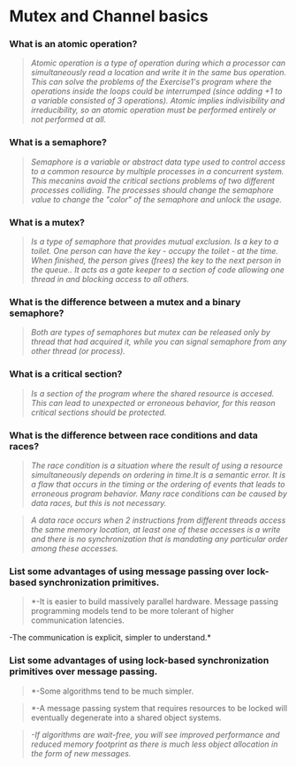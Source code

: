 # Mutex and Channel basics

### What is an atomic operation?
> *Atomic operation is a type of operation during which a processor can simultaneously read a location and write it in the same bus operation. This can solve the problems of the Exercise1's program where the operations inside the loops could be interrumped (since adding +1 to a variable consisted of 3 operations). Atomic implies indivisibility and irreducibility, so an atomic operation must be performed entirely or not performed at all.*

### What is a semaphore?
> *Semaphore is a variable or abstract data type used to control access to a common resource by multiple processes in a concurrent system. This mecanins avoid the critical sections problems of two different processes colliding. The processes should change the semaphore value to change the "color" of the semaphore and unlock the usage.*

### What is a mutex?
> *Is a type of semaphore that provides mutual exclusion. Is a key to a toilet. One person can have the key - occupy the toilet - at the time. When finished, the person gives (frees) the key to the next person in the queue.. It acts as a gate keeper to a section of code allowing one thread in and blocking access to all others.*

### What is the difference between a mutex and a binary semaphore?
> *Both are types of semaphores but mutex can be released only by thread that had acquired it, while you can signal semaphore from any other thread (or process).*

### What is a critical section?
> *Is a section of the program where the shared resource is accesed. This can lead to unexpected or erroneous behavior, for this reason critical sections should be protected.*

### What is the difference between race conditions and data races?
 > *The race condition is a situation where the result of using a resource simultaneously depends on ordering in time.It is a semantic error. It is a flaw that occurs in the timing or the ordering of events that leads to erroneous program behavior. Many race conditions can be caused by data races, but this is not necessary.*
 
 > *A data race occurs when 2 instructions from different threads access the same memory location, at least one of these accesses is a write and there is no synchronization that is mandating any particular order among these accesses.*

### List some advantages of using message passing over lock-based synchronization primitives.
> *-It is easier to build massively parallel hardware. Message passing programming models tend to be more tolerant of higher communication latencies.

-The communication is explicit, simpler to understand.*

### List some advantages of using lock-based synchronization primitives over message passing.
> *-Some algorithms tend to be much simpler.

> *-A message passing system that requires resources to be locked will eventually degenerate into a shared object systems.

> *-If algorithms are wait-free, you will see improved performance and reduced memory footprint as there is much less object allocation in the form of new messages.*
